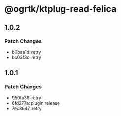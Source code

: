 # @ogrtk/ktplug-read-felica

## 1.0.2

### Patch Changes

- b0baa1d: retry
- bc03f3c: retry

## 1.0.1

### Patch Changes

- 950fa38: retry
- 6fd277a: plugin release
- 7ec8647: retry
